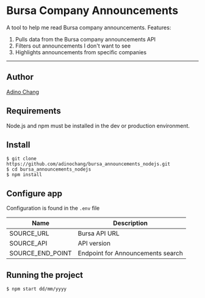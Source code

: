 # Bursa Company Announcements

A tool to help me read Bursa company announcements. Features:
1. Pulls data from the Bursa company announcements API
2. Filters out announcements I don't want to see
3. Highlights announcements from specific companies

---
## Author

[Adino Chang](https://github.com/adinochang)

## Requirements

Node.js and npm must be installed in the dev or production environment.

## Install

    $ git clone https://github.com/adinochang/bursa_announcements_nodejs.git
    $ cd bursa_announcements_nodejs
    $ npm install

## Configure app

Configuration is found in the `.env` file 

| Name             | Description                       |
|------------------|-----------------------------------|
| SOURCE_URL       | Bursa API URL                     |
| SOURCE_API       | API version                       |
| SOURCE_END_POINT | Endpoint for Announcements search |

## Running the project

    $ npm start dd/mm/yyyy
